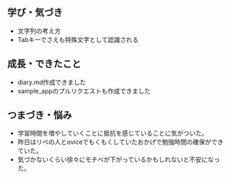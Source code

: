 ## 学び・気づき
- 文字列の考え方
- Tabキーでさえも特殊文字として認識される
## 成長・できたこと
- diary.md作成できました
- sample_appのプルリクエストも作成できました
## つまづき・悩み
- 学習時間を増やしていくことに抵抗を感じていることに気がついた。
- 昨日はリベの人とoviceでもくもくしていたおかげで勉強時間の確保ができていた。
- 気づかないくらい徐々にモチベが下がっているかもしれないと不安になった。